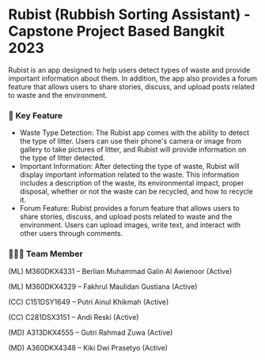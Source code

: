 # Rubist (Rubbish Sorting Assistant) - Capstone Project Based Bangkit 2023
Rubist is an app designed to help users detect types of waste and provide important information about them. In addition, the app also provides a forum feature that allows users to share stories, discuss, and upload posts related to waste and the environment.

### 🔑 Key Feature
- Waste Type Detection: The Rubist app comes with the ability to detect the type of litter. Users can use their phone's camera or image from gallery to take pictures of litter, and Rubist will provide information on the type of litter detected.
- Important Information: After detecting the type of waste, Rubist will display important information related to the waste. This information includes a description of the waste, its environmental impact, proper disposal, whether or not the waste can be recycled, and how to recycle it.
- Forum Feature: Rubist provides a forum feature that allows users to share stories, discuss, and upload posts related to waste and the environment. Users can upload images, write text, and interact with other users through comments.


### 🙋🏻‍♂️ Team Member

(ML) M360DKX4331 – Berlian Muhammad Galin Al Awienoor (Active)

(ML) M360DKX4329 – Fakhrul Maulidan Gustiana (Active)

(CC) C151DSY1649 – Putri Ainul Khikmah (Active)

(CC) C281DSX3151 – Andi Reski (Active)

(MD) A313DKX4555 – Gutri Rahmad Zuwa (Active)

(MD) A360DKX4348 – Kiki Dwi Prasetyo (Active)


